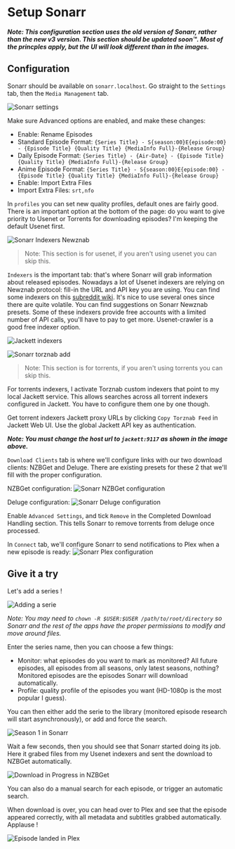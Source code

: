 # Setup Sonarr

**_Note: This configuration section uses the old version of Sonarr, rather than the new v3 version. This section should be updated soon™. Most of the princples apply, but the UI will look different than in the images._**

## Configuration

Sonarr should be available on `sonarr.localhost`. Go straight to the `Settings` tab, then the `Media Management` tab.

![Sonarr settings](img/sonarr_media_management.png)

Make sure Advanced options are enabled, and make these changes:

- Enable: Rename Episodes
- Standard Episode Format: `{Series Title} - S{season:00}E{episode:00} - {Episode Title} {Quality Title} {MediaInfo Full}-{Release Group}`
- Daily Episode Format: `{Series Title} - {Air-Date} - {Episode Title} {Quality Title} {MediaInfo Full}-{Release Group}`
- Anime Episode Format: `{Series Title} - S{season:00}E{episode:00} - {Episode Title} {Quality Title} {MediaInfo Full}-{Release Group}`
- Enable: Import Extra Files
- Import Extra Files: `srt,nfo`

In `profiles` you can set new quality profiles, default ones are fairly good. There is an important option at the bottom of the page: do you want to give priority to Usenet or Torrents for downloading episodes? I'm keeping the default Usenet first.

![Sonarr Indexers Newznab](img/sonarr_indexers_newznab.png)

> Note: This section is for usenet, if you aren't using usenet you can skip this.

`Indexers` is the important tab: that's where Sonarr will grab information about released episodes. Nowadays a lot of Usenet indexers are relying on Newznab protocol: fill-in the URL and API key you are using. You can find some indexers on this [subreddit wiki](https://www.reddit.com/r/usenet/wiki/indexers). It's nice to use several ones since there are quite volatile. You can find suggestions on Sonarr Newznab presets. Some of these indexers provide free accounts with a limited number of API calls, you'll have to pay to get more. Usenet-crawler is a good free indexer option.

![Jackett indexers](img/jackett_indexers.png)

![Sonarr torznab add](img/sonarr_indexers_torznab.png)

> Note: This section is for torrents, if you aren't using torrents you can skip this.

For torrents indexers, I activate Torznab custom indexers that point to my local Jackett service. This allows searches across all torrent indexers configured in Jackett. You have to configure them one by one though.

Get torrent indexers Jackett proxy URLs by clicking `Copy Torznab Feed` in Jackett Web UI. Use the global Jackett API key as authentication.

**_Note: You must change the host url to `jackett:9117` as shown in the image above._**

`Download Clients` tab is where we'll configure links with our two download clients: NZBGet and Deluge.
There are existing presets for these 2 that we'll fill with the proper configuration.

NZBGet configuration:
![Sonarr NZBGet configuration](img/sonarr_nzbget.png)

Deluge configuration:
![Sonarr Deluge configuration](img/sonarr_deluge.png)

Enable `Advanced Settings`, and tick `Remove` in the Completed Download Handling section. This tells Sonarr to remove torrents from deluge once processed.

In `Connect` tab, we'll configure Sonarr to send notifications to Plex when a new episode is ready:
![Sonarr Plex configuration](img/sonarr_plex.png)

## Give it a try

Let's add a series !

![Adding a serie](img/sonarr_add.png)

_Note: You may need to `chown -R $USER:$USER /path/to/root/directory` so Sonarr and the rest of the apps have the proper permissions to modify and move around files._

Enter the series name, then you can choose a few things:

- Monitor: what episodes do you want to mark as monitored? All future episodes, all episodes from all seasons, only latest seasons, nothing? Monitored episodes are the episodes Sonarr will download automatically.
- Profile: quality profile of the episodes you want (HD-1080p is the most popular I guess).

You can then either add the serie to the library (monitored episode research will start asynchronously), or add and force the search.

![Season 1 in Sonarr](img/sonarr_season1.png)

Wait a few seconds, then you should see that Sonarr started doing its job. Here it grabed files from my Usenet indexers and sent the download to NZBGet automatically.

![Download in Progress in NZBGet](img/nzbget_download.png)

You can also do a manual search for each episode, or trigger an automatic search.

When download is over, you can head over to Plex and see that the episode appeared correctly, with all metadata and subtitles grabbed automatically. Applause !

![Episode landed in Plex](img/mindhunter_plex.png)
